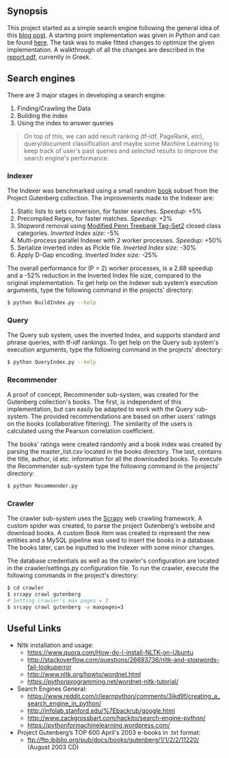 ## Synopsis

This project started as a simple search engine following the general idea of this [blog post](http://aakashjapi.com/fuckin-search-engines-how-do-they-work/). A starting point implementation was given in Python and can be found [here](./original-src). The task was to make fitted changes to optimize the given implementation. A walkthrough of all the changes are described in the [report.pdf](./report.pdf), currently in Greek.  

## Search engines

There are 3 major stages in developing a search engine:
1) Finding/Crawling the Data
2) Building the index
3) Using the index to answer queries

> On top of this, we can add result ranking (tf-idf, PageRank, etc), query/document classification and maybe some Machine Learning to keep track of user's past queries and selected results to improve the search engine's performance.

### Indexer

The Indexer was benchmarked using a small random [book](./books) subset from the Project Gutenberg collection. The improvements made to the Indexer are:

1) Static lists to sets conversion, for faster searches. *Speedup:* +5%
2) Precompiled Regex, for faster matches. *Speedup:* +2%
3) Stopword removal using [Modified Penn Treebank Tag-Set2](http://www.infogistics.com/tagset.html) closed class 
categories. *Inverted Index size:* -5%
4) Multi-process parallel Indexer with 2 worker processes. *Speedup:* +50%
5) Serialize inverted index as Pickle file. *Inverted Index size:* -30%
6) Apply D-Gap encoding. *Inverted Index size:* -25%

The overall performance for (P = 2) worker processes, is a 2.68 speedup and a -52% reduction in the Inverted Index file size, compared to the original implementation. To get help on the Indexer sub system’s execution arguments, type the following command in the projects' directory:

```bash
$ python BuildIndex.py --help
```

### Query

The Query sub system, uses the inverted Index, and supports standard and phrase queries, with tf-idf rankings. To get help on the Query sub system's execution arguments, type the following command in the projects' directory:

```bash
$ python QueryIndex.py --help
```

### Recommender

A proof of concept, Recommender sub-system, was created for the Gutenberg collection's books. The first, is independent of this implementation, but can easily be adapted to work with the Query sub-system. The provided recommendations are based on other users' ratings on the books (collaborative filtering). The similarity of the users is calculated using the Pearson correlation coefficient. 

The books' ratings were created randomly and a book index was created by parsing the master_list.csv located in the books directory. The last, contains the title, author, id etc. information for all the downloaded books. To execute the Recommender sub-system type the following command in the projects’ directory:

```bash
$ python Recommender.py
```

### Crawler

The crawler sub-system uses the [Scrapy](https://scrapy.org/) web crawling framework. A custom spider was created, to parse the project Gutenberg's website and download books. A custom Book item was created to represent the new entities and a MySQL pipeline was used to insert the books in a database. The books later, can be inputted to the Indexer with some minor changes.

The database credentials as well as the crawler's configuration are located in the crawler/settings.py configuration file. To run the crawler, execute the following commands in the project's directory:

```bash
$ cd crawler
$ srcapy crawl gutenberg
# Setting crawler's max pages = 3 
$ srcapy crawl gutenberg -a maxpages=3
```


## Useful Links
* Nltk installation and usage:
    - https://www.quora.com/How-do-I-install-NLTK-on-Ubuntu
    - http://stackoverflow.com/questions/26693736/nltk-and-stopwords-fail-lookuperror
    - http://www.nltk.org/howto/wordnet.html
    - https://pythonprogramming.net/wordnet-nltk-tutorial/
* Search Engines General:
    - https://www.reddit.com/r/learnpython/comments/3ikd9f/creating_a_search_engine_in_python/
    - http://infolab.stanford.edu/%7Ebackrub/google.html
    - http://www.zackgrossbart.com/hackito/search-engine-python/
    - https://pythonformachinelearning.wordpress.com/
* Project Gutenberg’s TOP 600 April's 2003 e-books in .txt format:
    - ftp://ftp.ibiblio.org/pub/docs/books/gutenberg/1/1/2/2/11220/	(August 2003 CD)

